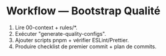 # Workflow — Bootstrap Qualité

1. Lire 00-context + rules/\*.
2. Exécuter "generate-quality-configs".
3. Ajouter scripts pnpm + vérifier ESLint/Prettier.
4. Produire checklist de premier commit + plan de commits.
